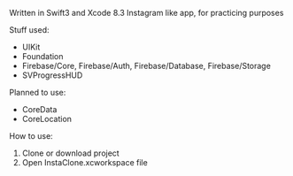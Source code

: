 Written in Swift3 and Xcode 8.3
Instagram like app, for practicing purposes

Stuff used: 
  - UIKit
  - Foundation
  - Firebase/Core, Firebase/Auth, Firebase/Database, Firebase/Storage 
  - SVProgressHUD

Planned to use:
  - CoreData
  - CoreLocation

How to use: 
1. Clone or download project
2. Open InstaClone.xcworkspace file
